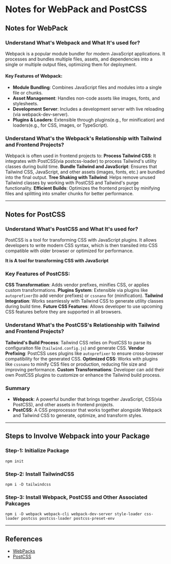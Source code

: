 # Notes for WebPack and PostCSS

## Notes for WebPack

### Understand What's Webpack and What It's used for?

Webpack is a popular module bundler for modern JavaScript applications. It processes and bundles multiple files, assets, and dependencies into a single or multiple output files, optimizing them for deployment.

#### Key Features of Webpack:

- **Module Bundling**: Combines JavaScript files and modules into a single file or chunks.
- **Asset Management**: Handles non-code assets like images, fonts, and stylesheets.
- **Development Server**: Includes a development server with live reloading (via webpack-dev-server).
- **Plugins & Loaders**: Extensible through plugins(e.g., for minification) and loaders(e.g., for CSS, images, or TypeScript).

### Understand What's the Webpack's Relationship with Tailwind and Frontend Projects?

Webpack is often used in frontend projects to:
**Process Tailwind CSS**: It integrates with PostCSS(via postcss-loader) to process Tailwind's utility classes during build time.
**Bundle Tailwind and JavaScript**: Ensures that Tailwind CSS, JavaScript, and other assets (images, fonts, etc.) are bundled into the final output.
**Tree Shaking with Tailwind**: Helps remove unused Tailwind classes by working with PostCSS and Tailwind's purge functionality.
**Efficient Builds**: Optimizes the frontend project by minifying files and splitting into smaller chunks for better performance.

---

## Notes for PostCSS

### Understand What's PostCSS and What It's used for?

PostCSS is a tool for transforming CSS with JavaScript plugins. It allows developers to write modern CSS syntax, which is then transiled into CSS compatible with older browser or optimized for performance.

**It is A tool for transforming CSS with JavaScript**

### Key Features of PostCSS:

**CSS Transformation**: Adds vendor prefixes, minifies CSS, or applies custom transformations.
**Plugins System**: Extensible via plugins like `autoprefixer`(to add vendor prefixes) or `cssnano` for (minification).
**Tailwind Integration**: Works seamlessly with Tailwind CSS to generate utility classes during build time.
**Future CSS Features**: Allows developer to use upcoming CSS features before they are supported in all browsers.

### Understand What's the PostCSS's Relationship with Tailwind and Frontend Projects?

**Tailwind's Build Process**: Tailwind CSS relies on PostCSS to parse its configuraiton file (`tailwind.config.js`) and generate CSS.
**Vendor Prefixing**: PostCSS uses plugins like `autoprefixer` to ensure cross-browser compatibility for the generated CSS.
**Optimized CSS**: Works with plugins like `cssnano` to minify CSS files or production, reducing file size and improving performance.
**Custom Transformations**: Developer can add their own PostCSS plugins to customize or enhance the Tailwind build process.

### Summary

- **Webpack**: A powerful bundler that brings together JavaScript, CSS(via PostCSS), and other assets in frontend projects.
- **PostCSS**: A CSS preprocessor that works together alongside Webpack and Tailwind CSS to generate, optimize, and transform styles.

---

## Steps to Involve Webpack into your Package

### Step-1: Initialize Package

```shell
npm init
```

### Step-2: Install TailwindCSS

```shell
npm i -D tailwindcss
```

### Step-3: Install Webpack, PostCSS and Other Associated Pakcages

```shell
npm i -D webpack webpack-cli webpack-dev-server style-loader css-loader postcss postcss-loader postcss-preset-env
```

---

## References

- [WebPacks](https://webpack.js.org/)
- [PostCSS](https://postcss.org/)
